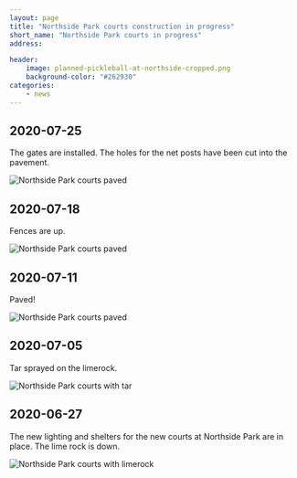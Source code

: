 ```yaml
---
layout: page
title: "Northside Park courts construction in progress"
short_name: "Northside Park courts in progress"
address: 

header:
    image: planned-pickleball-at-northside-cropped.png
    background-color: "#262930"
categories:
    - news
---
```

<!--more-->

## 2020-07-25

The gates are installed.  The holes for the net posts have been cut into the pavement. 

![Northside Park courts paved](/images/northside-pb-20200725.jpg)


## 2020-07-18

Fences are up. 

![Northside Park courts paved](/images/northside-pb-20200718.jpg)


## 2020-07-11

Paved!

![Northside Park courts paved](/images/northside-pb-20200711.jpg)


## 2020-07-05

Tar sprayed on the limerock.

![Northside Park courts with tar](/images/northside-pb-20200705.jpg)



## 2020-06-27

The new lighting and shelters for the new courts at Northside Park are in place. The lime rock is down.

![Northside Park courts with limerock](/images/northside-pb-20200627.jpg)
